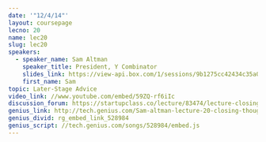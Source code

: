 ```yaml
---
date: '"12/4/14"'
layout: coursepage
lecno: 20
name: lec20
slug: lec20
speakers:
  - speaker_name: Sam Altman
    speaker_title: President, Y Combinator
    slides_link: https://view-api.box.com/1/sessions/9b1275cc42434c35a014d82a9ed9f345/view
    first_name: Sam
topic: Later-Stage Advice
video_link: //www.youtube.com/embed/59ZQ-rf6iIc
discussion_forum: https://startupclass.co/lecture/83474/lecture-closing-thoughts-and-later-stage-advice-sam-altman
genius_link: http://tech.genius.com/Sam-altman-lecture-20-closing-thoughts-and-later-stage-advice-annotated
genius_divid: rg_embed_link_528984
genius_script: //tech.genius.com/songs/528984/embed.js
---
```

